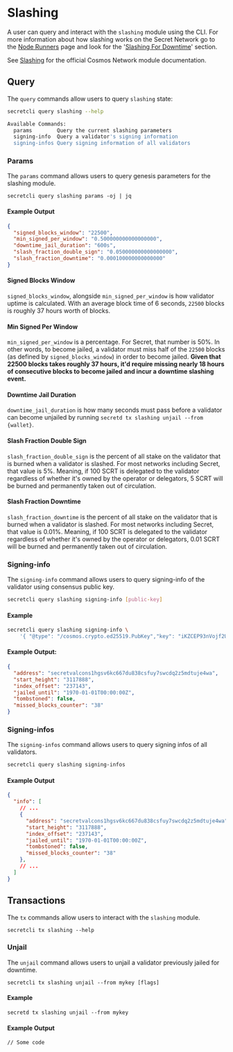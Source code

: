 # Slashing

A user can query and interact with the `slashing` module using the CLI. For more information about how slashing works on the Secret Network go to the [Node Runners](../../../infrastructure/maintaining-a-node-validator/node-runners.md) page and look for the '[Slashing For Downtime](../../../infrastructure/maintaining-a-node-validator/node-runners.md#slashing-for-downtime)' section.

See [Slashing](https://docs.cosmos.network/main/modules/slashing/) for the official Cosmos Network module documentation.

## Query <a href="#query" id="query"></a>

The `query` commands allow users to query `slashing` state:

```bash
secretcli query slashing --help
```

```bash
Available Commands:
  params        Query the current slashing parameters
  signing-info  Query a validator's signing information
  signing-infos Query signing information of all validators
```

### Params <a href="#params" id="params"></a>

The `params` command allows users to query genesis parameters for the slashing module.

```
secretcli query slashing params -oj | jq
```

#### Example Output

```json
{
  "signed_blocks_window": "22500",
  "min_signed_per_window": "0.500000000000000000",
  "downtime_jail_duration": "600s",
  "slash_fraction_double_sign": "0.050000000000000000",
  "slash_fraction_downtime": "0.000100000000000000"
}
```

#### Signed Blocks Window <a href="#signing-info" id="signing-info"></a>

`signed_blocks_window`, alongside `min_signed_per_window` is how validator uptime is calculated. With an average block time of 6 seconds, `22500` blocks is roughly 37 hours worth of blocks.

#### Min Signed Per Window

`min_signed_per_window` is a percentage. For Secret, that number is 50%. In other words, to become jailed, a validator must miss half of the `22500` blocks (as defined by `signed_blocks_window`) in order to become jailed. **Given that 22500 blocks takes roughly 37 hours, it'd require missing nearly 18 hours of consecutive blocks to become jailed and incur a downtime slashing event.**

#### Downtime Jail Duration

`downtime_jail_duration` is how many seconds must pass before a validator can become unjailed by running `secretd tx slashing unjail --from {wallet}`.

#### Slash Fraction Double Sign

`slash_fraction_double_sign` is the percent of all stake on the validator that is burned when a validator is slashed. For most networks including Secret, that value is 5%. Meaning, if 100 SCRT is delegated to the validator regardless of whether it's owned by the operator or delegators, 5 SCRT will be burned and permanently taken out of circulation.

#### Slash Fraction Downtime

`slash_fraction_downtime` is the percent of all stake on the validator that is burned when a validator is slashed. For most networks including Secret, that value is 0.01%. Meaning, if 100 SCRT is delegated to the validator regardless of whether it's owned by the operator or delegators, 0.01 SCRT will be burned and permanently taken out of circulation.

### Signing-info <a href="#signing-info" id="signing-info"></a>

The `signing-info` command allows users to query signing-info of the validator using consensus public key.

```bash
secretcli query slashing signing-info [public-key]
```

#### Example

```bash
secretcli query slashing signing-info \
    '{ "@type": "/cosmos.crypto.ed25519.PubKey","key": "iKZCEP93nVojf2UhQh72yT+d3XEgRlrX1NZBtJJCL2o=" }' 
```

#### Example Output:

```json
{
  "address": "secretvalcons1hgsv6kc667du838csfuy7swcdq2z5mdtuje4wa",
  "start_height": "3117888",
  "index_offset": "237143",
  "jailed_until": "1970-01-01T00:00:00Z",
  "tombstoned": false,
  "missed_blocks_counter": "38"
}
```

### Signing-infos <a href="#signing-infos" id="signing-infos"></a>

The `signing-infos` command allows users to query signing infos of all validators.

```bash
secretcli query slashing signing-infos
```

#### Example Output

```json
{
  "info": [
    // ...
    {
      "address": "secretvalcons1hgsv6kc667du838csfuy7swcdq2z5mdtuje4wa",
      "start_height": "3117888",
      "index_offset": "237143",
      "jailed_until": "1970-01-01T00:00:00Z",
      "tombstoned": false,
      "missed_blocks_counter": "38"
    },
    // ...
  ]
}
```

## Transactions <a href="#transactions" id="transactions"></a>

The `tx` commands allow users to interact with the `slashing` module.

```
secretcli tx slashing --help
```

### Unjail <a href="#unjail" id="unjail"></a>

The `unjail` command allows users to unjail a validator previously jailed for downtime.

```
secretcli tx slashing unjail --from mykey [flags]
```

#### Example

```
secretd tx slashing unjail --from mykey
```

#### Example Output

```
// Some code
```
